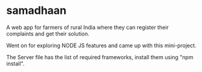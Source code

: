 # samadhaan
A web app for farmers of rural India where they can register their complaints and get their solution.

Went on for exploring NODE JS features and came up with this mini-project.

The Server file has the list of required frameworks, install them using "npm install".
